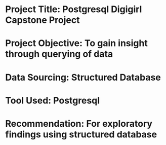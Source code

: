 # Project Title: Postgresql Digigirl Capstone Project

# Project Objective: To gain insight through querying of data

# Data Sourcing: Structured Database

# Tool Used: Postgresql

# Recommendation: For exploratory findings using structured database


